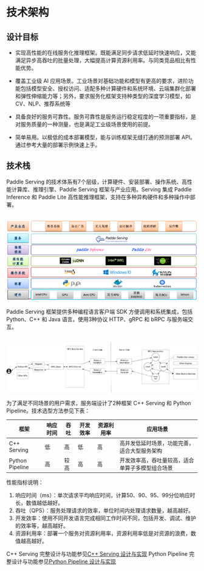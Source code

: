 # 技术架构

## 设计目标

- 实现高性能的在线服务化推理框架。既能满足同步请求低延时快速响应，又能满足异步高吞吐的批量处理，大幅提高计算资源利用率。与同类竞品相比有性能优势。

- 覆盖工业级 AI 应用场景。工业场景对基础功能和模型有更高的要求，进阶功能包括模型安全、授权访问、适配多种计算硬件和系统环境、云端集群化部署和弹性伸缩能力等；另外，要求服务化框架支持种类型的深度学习模型，如 CV、NLP、推荐系统等

- 具备良好的服务可靠性。服务可靠性是服务运行稳定程度的一项重要指标，是对服务质量的一种测量，也是满足工业级场景使用的前提。

- 简单易用。以极低的成本部署模型，能与训练框架无缝打通的预测部署 API。通过参考大量的部署示例快速上手。

## 技术栈
Paddle Serving 的技术体系有7个层级，计算硬件、安装部署、操作系统、高性能计算库、推理引擎、Paddle Serving 框架与产业应用。Serving 集成 Paddle Inference 和 Paddle Lite 高性能推理框架，支持在多种异构硬件和多种操作中部署。
<p align="center">
    <br>
<img src='../images/tech_stack.png' >
    <br>
<p>

Paddle Serving 框架提供多种编程语言客户端 SDK 方便调用和系统集成，包括 Python、C++ 和 Java 语言。使用3种协议 HTTP、gRPC 和 bRPC 与服务端交互。

<p align="center">
    <br>
<img src='../images/design_doc.png' >
    <br>
<p>

为了满足不同场景的用户需求，服务端设计了2种框架 C++ Serving 和 Python Pipeline。技术选型方法参见下表：

| 框架 | 响应时间 | 吞吐 | 开发效率 | 资源利用率 | 应用场景|
|-----|------|-----|-----|------|------|
|C++ Serving | 低 | 高 | 低 | 高  | 高并发低延时场景，功能完善，适合大型服务架构|
|Python Pipeline | 高 | 较高 | 高 | 高 | 开发效率高，吞吐量较高，适合单算子多模型组合场景|


性能指标说明：
1. 响应时间（ms）：单次请求平均响应时间，计算50、90、95、99分位响应时长，数值越低越好。
2. 吞吐（QPS）：服务处理请求的效率，单位时间内处理请求数量，越高越好。
3. 开发效率：使用不同开发语言完成相同工作时间不同，包括开发、调试、维护的效率等，越高越好。
4. 资源利用率：部署一个服务对资源利用率，资源利用率低是对资源的浪费，数值越高越好。

C++ Serving 完整设计与功能参见[C++ Serving 设计与实现](../C++_Serving/Introduction_CN.md)
Python Pipeline 完整设计与功能参见[Python Pipeline 设计与实现](../Python_Pipeline/Pipeline_Design_CN.md)
